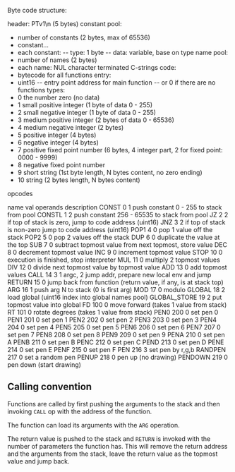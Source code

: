 Byte code structure:

header: PTv1\n (5 bytes)
constant pool:
 - number of constants (2 bytes, max of 65536)
 - constant...
 - each constant:
 -- type: 1 byte
 -- data: variable, base on type
name pool:
 - number of names (2 bytes)
 - each name: NUL character terminated C-strings
code:
 - bytecode for all functions
entry:
 - uint16
 -- entry point address for main function
 -- or 0 if there are no functions
 types:
 - 0  the number zero (no data)
 - 1  small positive integer (1 byte of data 0 - 255)
 - 2  small negative integer (1 byte of data 0 - 255)
 - 3  medium positive integer (2 bytes of data 0 - 65536)
 - 4  medium negative integer (2 bytes)
 - 5  positive integer (4 bytes)
 - 6  negative integer (4 bytes)
 - 7  positive fixed point number (6 bytes, 4 integer part, 2 for fixed point: 0000 - 9999)
 - 8  negative fixed point number
 - 9  short string (1st byte length, N bytes content, no zero ending)
 - 10 string (2 bytes length, N bytes content)

opcodes

name    val operands  description
CONST     0        1  push constant 0 - 255 to stack from pool
CONSTL    1        2  push constant 256 - 65535 to stack from pool
JZ        2        2  if top of stack is zero, jump to code address (uint16)
JNZ       3        2  if top of stack is non-zero jump to code address (uint16)
POP1      4        0  pop 1 value off the stack
POP2      5        0  pop 2 values off the stack
DUP       6        0  duplicate the value at the top
SUB       7        0  subtract topmost value from next topmost, store value
DEC       8        0  decrement topmost value
INC       9        0  increment topmost value
STOP     10        0  execution is finished, stop interpreter
MUL      11        0  multiply 2 topmost values
DIV      12        0  divide next topmost value by topmost value
ADD      13        0  add topmost values
CALL     14        3  1 argc, 2 jump addr, prepare new local env and jump
RETURN   15        0  jump back from function (return value, if any, is at stack top)
ARG      16        1  push arg N to stack (0 is first arg)
MOD      17        0  modulo
GLOBAL   18        2  load global (uint16 index into global names pool)
GLOBAL_STORE 19    2  put topmost value into global
FD      100        0  move forward (takes 1 value from stack)
RT      101        0  rotate degrees (takes 1 value from stack)
PEN0    200        0  set pen 0
PEN1    201        0  set pen 1
PEN2    202        0  set pen 2
PEN3    203        0  set pen 3
PEN4    204        0  set pen 4
PEN5    205        0  set pen 5
PEN6    206        0  set pen 6
PEN7    207        0  set pen 7
PEN8    208        0  set pen 8
PEN9    209        0  set pen 9
PENA    210        0  set pen A
PENB    211        0  set pen B
PENC    212        0  set pen C
PEND    213        0  set pen D
PENE    214        0  set pen E
PENF    215        0  set pen F
PEN     216        3  set pen by r,g,b
RANDPEN 217        0  set a random pen
PENUP   218        0  pen up (no drawing)
PENDOWN 219        0  pen down (start drawing)


## Calling convention

Functions are called by first pushing the arguments to the stack
and then invoking `CALL` op with the address of the function.

The function can load its arguments with the `ARG` operation.

The return value is pushed to the stack and `RETURN` is invoked with the
number of parameters the function has. This will remove the return address
and the arguments from the stack, leave the return value as the topmost value
and jump back.
